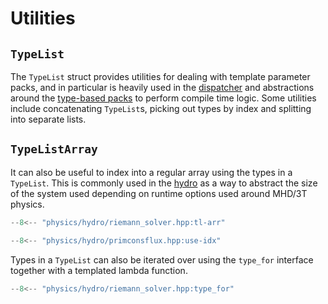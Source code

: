 # Utilities

## `TypeList`

The `TypeList` struct provides utilities for dealing with
template parameter packs, and in particular is heavily used
in the [dispatcher](dispatcher.md) and abstractions around
the [type-based packs](grid.md#packs) to perform
compile time logic. Some utilities include concatenating
`TypeList`s, picking out types by index and splitting into separate
lists.

## `TypeListArray`

It can also be useful to index into a regular array using the types in
a `TypeList`. This is commonly used in the [hydro](hydro.md) as a way
to abstract the size of the system used depending on runtime options
used around MHD/3T physics.

```cpp title="physics/hydro/riemann_solver.hpp:tl-arr"
--8<-- "physics/hydro/riemann_solver.hpp:tl-arr"
```

```cpp title="physics/hydro/primconsflux.hpp:use-idx"
--8<-- "physics/hydro/primconsflux.hpp:use-idx"
```

Types in a `TypeList` can also be iterated over using the `type_for` interface
together with a templated lambda function.

```cpp title="physics/hydro/riemann_solver.hpp:type_for"
--8<-- "physics/hydro/riemann_solver.hpp:type_for"
```
